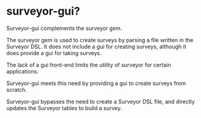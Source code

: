surveyor-gui?
============

Surveyor-gui complements the surveyor gem.

The surveyor gem is used to create surveys by parsing a file written in the Surveyor DSL.  It does not include a gui for creating surveys, although it does provide a gui for taking surveys.

The lack of a gui front-end limits the utility of surveyor for certain applications.

Surveyor-gui meets this need by providing a gui to create surveys from scratch.

Surveyor-gui bypasses the need to create a Surveyor DSL file, and directly updates the Surveyor tables to build a survey.
